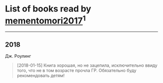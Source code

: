 # List of books read by [mementomori2017](http://vk.com/id431794049)<sup>1</sup>
---

## 2018

Дж. Роулинг
> [2018-01-15] Книга хорошая, но не зацепила, исключительно
> ввиду того, что не в том возрасте прочла ГР. Обязательно буду рекомендовать детям!




